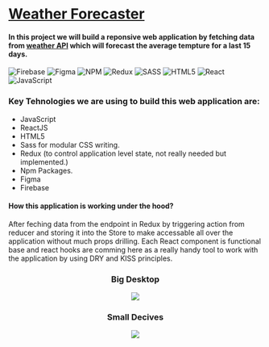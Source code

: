 # [Weather Forecaster](https://weather-5bf43.web.app/)

#### In this project we will build a reponsive web application by fetching data from [weather API](https://www.weatherbit.io/api/) which will forecast the average tempture for a last 15 days.
![Firebase](https://img.shields.io/badge/firebase-%23039BE5.svg?style=for-the-badge&logo=firebase)  ![Figma](https://img.shields.io/badge/figma-%23F24E1E.svg?style=for-the-badge&logo=figma&logoColor=white) ![NPM](https://img.shields.io/badge/NPM-%23000000.svg?style=for-the-badge&logo=npm&logoColor=white) ![Redux](https://img.shields.io/badge/redux-%23593d88.svg?style=for-the-badge&logo=redux&logoColor=white)  ![SASS](https://img.shields.io/badge/SASS-hotpink.svg?style=for-the-badge&logo=SASS&logoColor=white) ![HTML5](https://img.shields.io/badge/html5-%23E34F26.svg?style=for-the-badge&logo=html5&logoColor=white) ![React](https://img.shields.io/badge/react-%2320232a.svg?style=for-the-badge&logo=react&logoColor=%2361DAFB)  ![JavaScript](https://img.shields.io/badge/javascript-%23323330.svg?style=for-the-badge&logo=javascript&logoColor=%23F7DF1E)

### Key Tehnologies we are using to build this web application are:
- JavaScript 
- ReactJS
- HTML5
- Sass for modular CSS writing. 
- Redux (to control application level state, not really needed but implemented.) 
- Npm Packages. 
- Figma 
- Firebase 

#### How this application is working under the hood?

After feching data from the endpoint in Redux by triggering action from reducer and storing it into the Store to make accessable all over the application without much props drilling. Each React component is functional base and react hooks are comming here as a really handy tool to work with the application by using DRY and KISS principles.

<h3 align="center"> Big Desktop </h3>
<p align="center">
 <img src="https://user-images.githubusercontent.com/66418035/145979397-837fcf95-97ad-4b08-b31a-673cde14167f.PNG" />  
</p>
 
<h3 align="center"> Small Decives </h3>
<p align="center">
 <img src="https://user-images.githubusercontent.com/66418035/145981243-fdce0d04-918f-4784-83df-0af05957d1ee.PNG" />  
</p>



